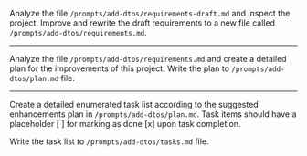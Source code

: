Analyze the file `/prompts/add-dtos/requirements-draft.md` and inspect the project. Improve and rewrite the draft requirements to a new file called `/prompts/add-dtos/requirements.md`.

---------------------------------

Analyze the file `/prompts/add-dtos/requirements.md` and create a detailed plan for the improvements of this project. Write the plan to `/prompts/add-dtos/plan.md` file.

--------------------------------------

Create a detailed enumerated task list according to the suggested enhancements plan in `/prompts/add-dtos/plan.md`. Task items should have a placeholder [ ] for marking as done [x] upon task completion.

Write the task list to `/prompts/add-dtos/tasks.md` file.